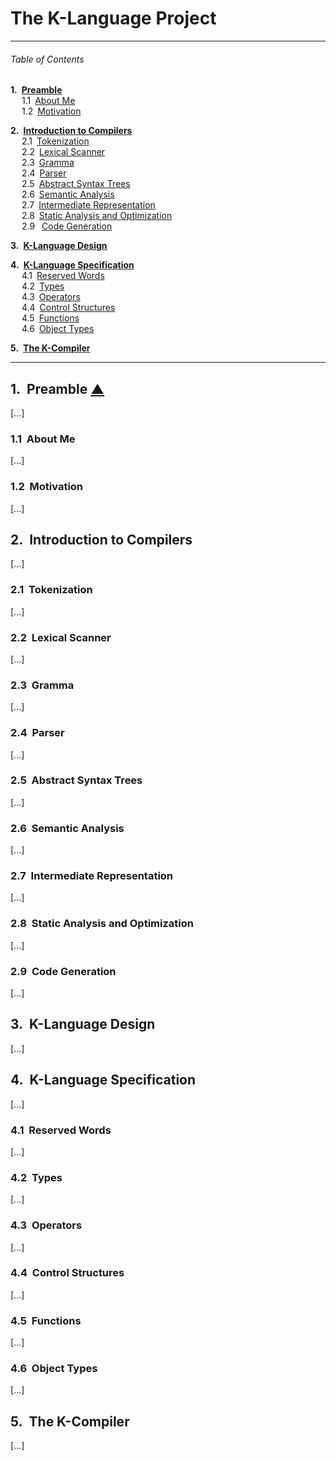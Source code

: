 # The K-Language Project

---
###### Table of Contents

__1.&ensp;[Preamble](#1-preamble)__  
&ensp;&ensp; 1.1&ensp;[About Me](#11-about-me)  
&ensp;&ensp; 1.2&ensp;[Motivation](#12-motivation)  

__2.&ensp;[Introduction to Compilers](#2-introduction-to-compilers)__  
&ensp;&ensp; 2.1&ensp;[Tokenization](#21-tokenization)  
&ensp;&ensp; 2.2&ensp;[Lexical Scanner](#22-lexical-scanner)  
&ensp;&ensp; 2.3&ensp;[Gramma](#23-gramma)  
&ensp;&ensp; 2.4&ensp;[Parser](#24-parser)  
&ensp;&ensp; 2.5&ensp;[Abstract Syntax Trees](#25-abstract-syntax-trees)  
&ensp;&ensp; 2.6&ensp;[Semantic Analysis](#26-semantic-analysis)  
&ensp;&ensp; 2.7&ensp;[Intermediate Representation](#27-intermediate-representation)  
&ensp;&ensp; 2.8&ensp;[Static Analysis and Optimization](#28-static-analysis-and-optimization)  
&ensp;&ensp; 2.9&ensp; [Code Generation](#29-code-generation)  

__3.&ensp;[K-Language Design](#3-k-language-design)__  

__4.&ensp;[K-Language Specification](#4-k-language-specification)__  
&ensp;&ensp; 4.1&ensp;[Reserved Words](#41-reserved-words)  
&ensp;&ensp; 4.2&ensp;[Types](#42-types)  
&ensp;&ensp; 4.3&ensp;[Operators](#43-operators)  
&ensp;&ensp; 4.4&ensp;[Control Structures](#44-control-structures)  
&ensp;&ensp; 4.5&ensp;[Functions](#45-functions)  
&ensp;&ensp; 4.6&ensp;[Object Types](#46-object-types)  

__5.&ensp;[The K-Compiler](#5-the-k-compiler)__

---

## 1.&nbsp; Preamble [&#9650;](#table-of-contents)
[...]

### 1.1&nbsp; About Me
[...]

### 1.2&nbsp; Motivation
[...]

## 2.&nbsp; Introduction to Compilers
[...]

### 2.1&nbsp; Tokenization
[...]

### 2.2&nbsp; Lexical Scanner
[...]

### 2.3&nbsp; Gramma
[...]

### 2.4&nbsp; Parser
[...]

### 2.5&nbsp; Abstract Syntax Trees
[...]

### 2.6&nbsp; Semantic Analysis
[...]

### 2.7&nbsp; Intermediate Representation
[...]

### 2.8&nbsp; Static Analysis and Optimization
[...]

### 2.9&nbsp; Code Generation
[...]


## 3.&nbsp; K-Language Design
[...]

## 4.&nbsp; K-Language Specification
[...]

### 4.1&nbsp; Reserved Words
[...]

### 4.2&nbsp; Types
[...]

### 4.3&nbsp; Operators
[...]

### 4.4&nbsp; Control Structures
[...]

### 4.5&nbsp; Functions
[...]

### 4.6&nbsp; Object Types
[...]


## 5.&nbsp; The K-Compiler
[...]
